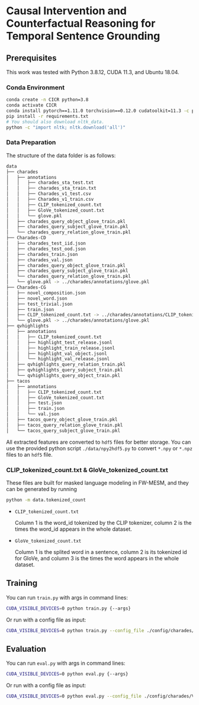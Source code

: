 # Causal Intervention and Counterfactual Reasoning for Temporal Sentence Grounding
## Prerequisites
This work was tested with Python 3.8.12, CUDA 11.3, and Ubuntu 18.04. 

### Conda Environment
```bash
conda create -n CICR python=3.8
conda activate CICR
conda install pytorch==1.11.0 torchvision==0.12.0 cudatoolkit=11.3 -c pytorch
pip install -r requirements.txt
# You should also download nltk_data.
python -c "import nltk; nltk.download('all')"
```

### Data Preparation
The structure of the data folder is as follows:
```bash
data
├── charades
│   ├── annotations
│   │   ├── charades_sta_test.txt
│   │   ├── charades_sta_train.txt
│   │   ├── Charades_v1_test.csv
│   │   ├── Charades_v1_train.csv
│   │   ├── CLIP_tokenized_count.txt
│   │   ├── GloVe_tokenized_count.txt
│   │   └── glove.pkl
│   ├── charades_query_object_glove_train.pkl
│   ├── charades_query_subject_glove_train.pkl
│   └── charades_query_relation_glove_train.pkl
├── Charades-CD
│   ├── charades_test_iid.json
│   ├── charades_test_ood.json
│   ├── charades_train.json
│   ├── charades_val.json
│   ├── charades_query_object_glove_train.pkl
│   ├── charades_query_subject_glove_train.pkl
│   └── charades_query_relation_glove_train.pkl
│   └── glove.pkl -> ../charades/annotations/glove.pkl
├── Charades-CG
│   ├── novel_composition.json
│   ├── novel_word.json
│   ├── test_trivial.json
│   ├── train.json
│   ├── CLIP_tokenized_count.txt -> ../charades/annotations/CLIP_tokenized_count.txt
│   └── glove.pkl -> ../charades/annotations/glove.pkl
├── qvhighlights
│   ├── annotations
│   │   ├── CLIP_tokenized_count.txt
│   │   ├── highlight_test_release.jsonl
│   │   ├── highlight_train_release.jsonl
│   │   ├── highlight_val_object.jsonl
│   │   └── highlight_val_release.jsonl
│   ├── qvhighlights_query_relation_train.pkl
│   ├── qvhighlights_query_subject_train.pkl
│   └── qvhighlights_query_object_train.pkl
├── tacos
│   ├── annotations
│   │   ├── CLIP_tokenized_count.txt
│   │   ├── GloVe_tokenized_count.txt
│   │   ├── test.json
│   │   ├── train.json
│   │   └── val.json
│   ├── tacos_query_object_glove_train.pkl
│   ├── tacos_query_relation_glove_train.pkl
│   └── tacos_query_subject_glove_train.pkl
```
All extracted features are converted to `hdf5` files for better storage. You can use the provided python script `./data/npy2hdf5.py` to convert `*.npy` or `*.npz` files to an `hdf5` file.

### CLIP_tokenized_count.txt & GloVe_tokenized_count.txt
These files are built for masked language modeling in FW-MESM, and they can be generated by running
```bash
python -m data.tokenized_count
```

- `CLIP_tokenized_count.txt`
  
    Column 1 is the word_id tokenized by the CLIP tokenizer, column 2 is the times the word_id appears in the whole dataset.

- `GloVe_tokenized_count.txt`
  
    Column 1 is the splited word in a sentence, column 2 is its tokenized id for GloVe, and column 3 is the times the word appears in the whole dataset.


## Training

You can run `train.py` with args in command lines:

```bash
CUDA_VISIBLE_DEVICES=0 python train.py {--args}
```

Or run with a config file as input:

```bash
CUDA_VISIBLE_DEVICES=0 python train.py --config_file ./config/charades/VGG_GloVe.json
```


## Evaluation

You can run `eval.py` with args in command lines:

```bash
CUDA_VISIBLE_DEVICES=0 python eval.py {--args}
```

Or run with a config file as input:

```bash
CUDA_VISIBLE_DEVICES=0 python eval.py --config_file ./config/charades/VGG_GloVe_eval.json
```
